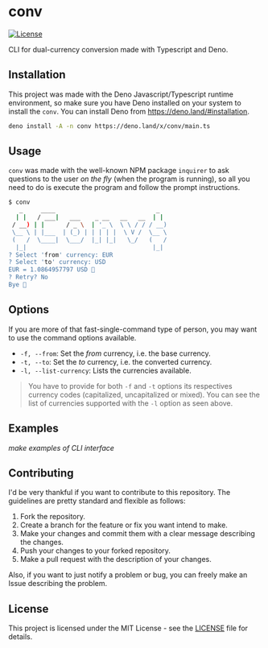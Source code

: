 # conv

[![License](https://img.shields.io/badge/license-MIT-blue.svg)](https://github.com/mayoras/conv/blob/main/LICENSE)

CLI for dual-currency conversion made with Typescript and Deno.

## Installation

This project was made with the Deno Javascript/Typescript runtime environment,
so make sure you have Deno installed on your system to install the `conv`. You
can install Deno from https://deno.land/#installation.

```sh
deno install -A -n conv https://deno.land/x/conv/main.ts
```

## Usage

`conv` was made with the well-known NPM package `inquirer` to ask questions to
the user _on the fly_ (when the program is running), so all you need to do is
execute the program and follow the prompt instructions.

```sh
$ conv
   _     ____                            _  
  | |   / ___|   ___    _ __   __   __  | | 
 / __) | |      / _ \  | '_ \  \ \ / / / __)
 \__ \ | |___  | (_) | | | | |  \ V /  \__ \
 (   /  \____|  \___/  |_| |_|   \_/   (   /
  |_|                                   |_| 
? Select 'from' currency: EUR
? Select 'to' currency: USD
EUR = 1.0864957797 USD 💱
? Retry? No
Bye 👋
```

## Options

If you are more of that fast-single-command type of person, you may want to use
the command options available.

- `-f, --from`: Set the _from_ currency, i.e. the base currency.
- `-t, --to`: Set the _to_ currency, i.e. the converted currency.
- `-l, --list-currency`: Lists the currencies available.

> You have to provide for both `-f` and `-t` options its respectives currency
> codes (capitalized, uncapitalized or mixed). You can see the list of
> currencies supported with the `-l` option as seen above.

## Examples

_make examples of CLI interface_

## Contributing

I'd be very thankful if you want to contribute to this repository. The
guidelines are pretty standard and flexible as follows:

1. Fork the repository.
2. Create a branch for the feature or fix you want intend to make.
3. Make your changes and commit them with a clear message describing the
   changes.
4. Push your changes to your forked repository.
5. Make a pull request with the description of your changes.

Also, if you want to just notify a problem or bug, you can freely make an Issue
describing the problem.

## License

This project is licensed under the MIT License - see the
[LICENSE](https://github.com/mayoras/conv/blob/main/LICENSE) file for details.
